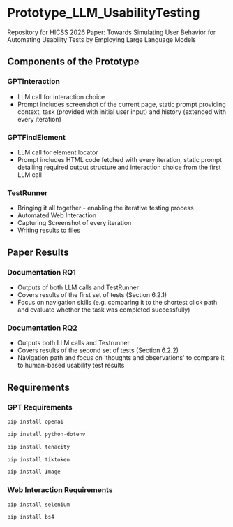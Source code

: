 # Prototype_LLM_UsabilityTesting
Repository for HICSS 2026 Paper: Towards Simulating User Behavior for Automating Usability Tests by Employing Large Language Models

## Components of the Prototype
### GPTInteraction
* LLM call for interaction choice
* Prompt includes screenshot of the current page, static prompt providing context, task (provided with initial user input) and history (extended with every iteration)

### GPTFindElement
* LLM call for element locator
* Prompt includes HTML code fetched with every iteration, static prompt detailing required output structure and interaction choice from the first LLM call

### TestRunner
* Bringing it all together - enabling the iterative testing process
* Automated Web Interaction
* Capturing Screenshot of every iteration
* Writing results to files

## Paper Results

### Documentation RQ1
* Outputs of both LLM calls and TestRunner
* Covers results of the first set of tests (Section 6.2.1)
* Focus on navigation skills (e.g. comparing it to the shortest click path and evaluate whether the task was completed successfully)

### Documentation RQ2
* Outputs both LLM calls and Testrunner
* Covers results of the second set of tests (Section 6.2.2)
* Navigation path and focus on 'thoughts and observations' to compare it to human-based usability test results
  
## Requirements

### GPT Requirements
```python
pip install openai
```

```python
pip install python-dotenv
```

```python
pip install tenacity
```

```python
pip install tiktoken
```

```python
pip install Image
```

### Web Interaction Requirements

```python
pip install selenium 
```

```python
pip install bs4
```
